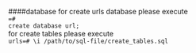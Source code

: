 ####database
for create urls database please execute<br>
<code>\=# create database url; </code>
<br>
for create tables please execute<br>
<code>urls=# \i /path/to/sql-file/create_tables.sql</code>
